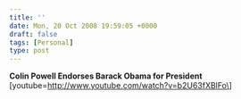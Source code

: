 ```yaml
---
title: ''
date: Mon, 20 Oct 2008 19:59:05 +0000
draft: false
tags: [Personal]
type: post
---
```


**Colin Powell Endorses Barack Obama for President** \[youtube=http://www.youtube.com/watch?v=b2U63fXBlFo\]